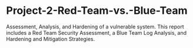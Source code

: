 # Project-2-Red-Team-vs.-Blue-Team
Assessment, Analysis, and Hardening of a vulnerable system. This report includes a Red Team Security Assessment, a Blue Team Log Analysis, and Hardening and Mitigation Strategies. 
